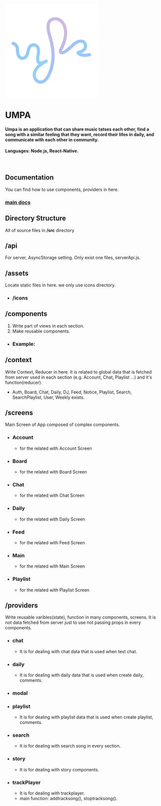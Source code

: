 <img src="logo.png" width="300" height="300">

# __UMPA__

#### Umpa is an application that can share music tatses each other, find a song with a similar feeling that they want, record their lifes in daily, and communicate with each other in community.
#### Languages: Node.js, React-Native.

<br>

## __Documentation__
You can find how to use components, providers in here.
### [main docs](/docs/main.md)

## __Directory Structure__
All of source files in __/src__ directory 
## /api
For server, AsyncStorage setting. Only exist one files, serverApi.js.
## /assets
Locate static files in here. we only use icons directory.
+ ### /icons
## /components
1. Write part of views in each section.
2. Make reusable components.
+ ### Example: <MainFeed />
## /context
Write Context, Reducer in here.
It is related to global data that is fetched from server used in each section (e.g. Account, Chat, Playlist ...) and it's function(reducer).
+ Auth, Board, Chat, Daily, DJ, Feed, Notice, Playlist, Search, SearchPlaylist, User, Weekly exists.
## /screens
Main Screen of App composed of complex components.
+ ### Account
    + for the related with Account Screen
+ ### Board
    + for the related with Board Screen
+ ### Chat
    + for the related with Chat Screen
+ ### Daily
    + for the related with Daily Screen
+ ### Feed
    + for the related with Feed Screen
+ ### Main
    + for the related with Main Screen
+ ### Playlist
    + for the related with Playlist Screen
## /providers
Write reusable varibles(state), function in many components, screens.
It is not data fetched from server just to use not passing props in every components.
+ ### chat
    + It is for dealing with chat data that is used when text chat.
+ ### daily
    + It is for dealing with daily data that is used when create daily, comments.
+ ### modal
+ ### playlist
    + It is for dealing with playlist data that is used when create playlist, comments.
+ ### search
    + It is for dealing with search song in every section.
+ ### story
    + It is for dealing with story components.
+ ### trackPlayer
    + It is for dealing with trackplayer.
    + main function: addtracksong(), stoptracksong().